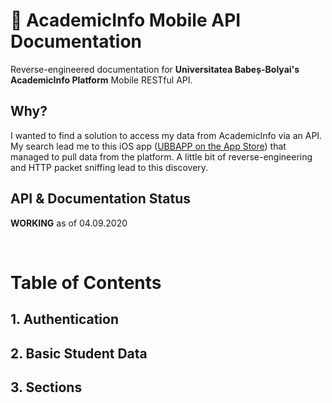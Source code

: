 # 📖 AcademicInfo Mobile API Documentation
Reverse-engineered documentation for **Universitatea Babeș-Bolyai's AcademicInfo Platform** Mobile RESTful API.

## Why?
I wanted to find a solution to access my data from AcademicInfo via an API. My search lead me to this iOS app ([UBBAPP on the App Store](https://apps.apple.com/us/app/ubbapp/id1481312885)) that managed to pull data from the platform. A little bit of reverse-engineering and HTTP packet sniffing lead to this discovery.

## API & Documentation Status
**WORKING** as of 04.09.2020

<br>

# Table of Contents

## 1. Authentication
## 2. Basic Student Data 
## 3. Sections

